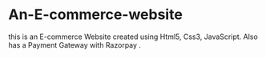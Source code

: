 # An-E-commerce-website
this is an E-commerce Website created using Html5, Css3, JavaScript. Also has a Payment Gateway with Razorpay .    

